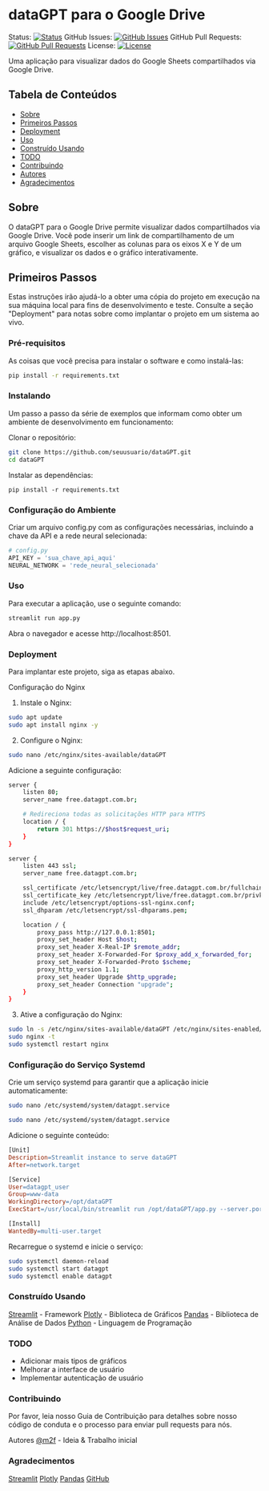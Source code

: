 dataGPT para o Google Drive
===========================

Status: [![Status](https://img.shields.io/badge/status-active-success.svg)]()
GitHub Issues: [![GitHub Issues](https://img.shields.io/github/issues/seuusuario/dataGPT.svg)](https://github.com/seuusuario/dataGPT/issues)
GitHub Pull Requests: [![GitHub Pull Requests](https://img.shields.io/github/issues-pr/seuusuario/dataGPT.svg)](https://github.com/seuusuario/dataGPT/pulls)
License: [![License](https://img.shields.io/badge/license-MIT-blue.svg)](/LICENSE)

Uma aplicação para visualizar dados do Google Sheets compartilhados via Google Drive.

Tabela de Conteúdos
-------------------

- [Sobre](#sobre)
- [Primeiros Passos](#primeiros-passos)
- [Deployment](#deployment)
- [Uso](#uso)
- [Construído Usando](#construído-usando)
- [TODO](#todo)
- [Contribuindo](#contribuindo)
- [Autores](#autores)
- [Agradecimentos](#agradecimentos)

Sobre
-----

O dataGPT para o Google Drive permite visualizar dados compartilhados via Google Drive. Você pode inserir um link de compartilhamento de um arquivo Google Sheets, escolher as colunas para os eixos X e Y de um gráfico, e visualizar os dados e o gráfico interativamente.

Primeiros Passos
----------------

Estas instruções irão ajudá-lo a obter uma cópia do projeto em execução na sua máquina local para fins de desenvolvimento e teste. Consulte a seção "Deployment" para notas sobre como implantar o projeto em um sistema ao vivo.

### Pré-requisitos

As coisas que você precisa para instalar o software e como instalá-las:

```bash
pip install -r requirements.txt
```

### Instalando
Um passo a passo da série de exemplos que informam como obter um ambiente de desenvolvimento em funcionamento:

Clonar o repositório:

```sh
git clone https://github.com/seuusuario/dataGPT.git
cd dataGPT
```

Instalar as dependências:

```
pip install -r requirements.txt
```

### Configuração do Ambiente
Criar um arquivo config.py com as configurações necessárias, incluindo a chave da API e a rede neural selecionada:

```python
# config.py
API_KEY = 'sua_chave_api_aqui'
NEURAL_NETWORK = 'rede_neural_selecionada'
```

### Uso
Para executar a aplicação, use o seguinte comando:

```sh
streamlit run app.py
```

Abra o navegador e acesse http://localhost:8501.

### Deployment
Para implantar este projeto, siga as etapas abaixo.

Configuração do Nginx
1. Instale o Nginx:

```sh
sudo apt update
sudo apt install nginx -y
```

2. Configure o Nginx:

```sh
sudo nano /etc/nginx/sites-available/dataGPT
```

Adicione a seguinte configuração:

```bash
server {
    listen 80;
    server_name free.datagpt.com.br;

    # Redireciona todas as solicitações HTTP para HTTPS
    location / {
        return 301 https://$host$request_uri;
    }
}

server {
    listen 443 ssl;
    server_name free.datagpt.com.br;

    ssl_certificate /etc/letsencrypt/live/free.datagpt.com.br/fullchain.pem;
    ssl_certificate_key /etc/letsencrypt/live/free.datagpt.com.br/privkey.pem;
    include /etc/letsencrypt/options-ssl-nginx.conf;
    ssl_dhparam /etc/letsencrypt/ssl-dhparams.pem;

    location / {
        proxy_pass http://127.0.0.1:8501;
        proxy_set_header Host $host;
        proxy_set_header X-Real-IP $remote_addr;
        proxy_set_header X-Forwarded-For $proxy_add_x_forwarded_for;
        proxy_set_header X-Forwarded-Proto $scheme;
        proxy_http_version 1.1;
        proxy_set_header Upgrade $http_upgrade;
        proxy_set_header Connection "upgrade";
    }
}
```

3. Ative a configuração do Nginx:

```sh
sudo ln -s /etc/nginx/sites-available/dataGPT /etc/nginx/sites-enabled/
sudo nginx -t
sudo systemctl restart nginx
```

### Configuração do Serviço Systemd

Crie um serviço systemd para garantir que a aplicação inicie automaticamente:

```sh
sudo nano /etc/systemd/system/datagpt.service
```

```sh
sudo nano /etc/systemd/system/datagpt.service
```

Adicione o seguinte conteúdo:

```makefile
[Unit]
Description=Streamlit instance to serve dataGPT
After=network.target

[Service]
User=datagpt_user
Group=www-data
WorkingDirectory=/opt/dataGPT
ExecStart=/usr/local/bin/streamlit run /opt/dataGPT/app.py --server.port 8501 --server.address 0.0.0.0

[Install]
WantedBy=multi-user.target
```

Recarregue o systemd e inicie o serviço:

```sh
sudo systemctl daemon-reload
sudo systemctl start datagpt
sudo systemctl enable datagpt
```

### Construído Usando
[Streamlit](https://streamlit.io/) - Framework 
[Plotly](https://plotly.com/python/) - Biblioteca de Gráficos
[Pandas](https://pandas.pydata.org/) - Biblioteca de Análise de Dados
[Python](https://www.python.org/) - Linguagem de Programação

### TODO
 
 - Adicionar mais tipos de gráficos
 - Melhorar a interface de usuário
 - Implementar autenticação de usuário

### Contribuindo

Por favor, leia nosso Guia de Contribuição para detalhes sobre nosso código de conduta e o processo para enviar pull requests para nós.

Autores
[@m2f](https://github.com/m2f0) - Ideia & Trabalho inicial

### Agradecimentos

[Streamlit](https://streamlit.io/)
[Plotly](https://plotly.com/python/)
[Pandas](https://pandas.pydata.org/)
[GitHub](https://www.python.org/)


